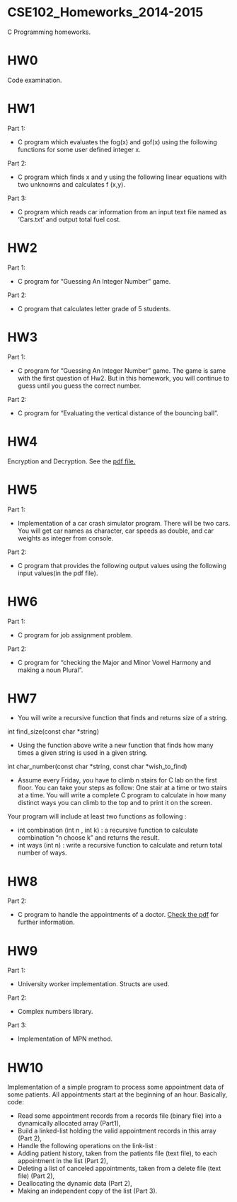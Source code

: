 # CSE102_Homeworks_2014-2015

C Programming homeworks.

# HW0
Code examination.
# HW1
Part 1:
- C program which evaluates the fog(x) and gof(x) using the following functions for some user defined integer x.

Part 2:
- C program which finds x and y using the following linear equations with two unknowns and calculates f (x,y).

Part 3:
- C program which reads car information from an input text file named as ‘Cars.txt’ and output total fuel cost.
# HW2
Part 1:
- C program for “Guessing An Integer Number” game.

Part 2:
- C program that calculates letter grade of 5 students. 
# HW3
Part 1:
- C program for “Guessing An Integer Number” game. The game is same with the first question of Hw2. But in this homework, you will continue to guess until you guess the correct number.

Part 2:
- C program for “Evaluating the vertical distance of the bouncing ball”.
# HW4
Encryption and Decryption. See the [pdf file.](https://github.com/aliyasineser/C-Programming-Homeworks/blob/master/HW04/hw04.pdf)
# HW5
Part 1:
- Implementation of a car crash simulator program. There will be two cars. You will get car names as character, car speeds as double, and car weights as integer from console.

Part 2:
- C program that provides the following output values using the following input values(in the pdf file).
# HW6
Part 1:
- C program for job assignment problem.

Part 2:
- C program for “checking the Major and Minor Vowel Harmony and making a noun Plural”.
# HW7
- You will write a recursive function that finds and returns size of a string. 

int find_size(const char *string)
- Using the function above write a new function that finds how many times a given string is used in a given string.

int char_number(const char *string, const char *wish_to_find)
- Assume every Friday, you have to climb n stairs for C lab on the first floor. You can take your steps as follow: One stair at a time or two stairs at a time. You will write a complete C program to calculate in how many distinct ways you can climb to the top and to print it on the screen.

Your program will include at least two functions as following :
- int combination (int n , int k) : a recursive function to calculate combination
“n choose k” and returns the result.
- int ways (int n) : write a recursive function to calculate and return total number of
ways.
# HW8
Part 2:
- C program to handle the appointments of a doctor. [Check the pdf](https://github.com/aliyasineser/C-Programming-Homeworks/blob/master/HW08/HW08.pdf) for further information.
# HW9
Part 1:
- University worker implementation. Structs are used.

Part 2:
- Complex numbers library.

Part 3:
- Implementation of MPN method.
# HW10
Implementation of  a simple program to process some appointment data of some patients. All appointments start at the beginning of an hour. Basically, code:
- Read some appointment records from a records file (binary file) into a dynamically allocated array (Part1),
- Build a linked-list holding the valid appointment records in this array (Part 2),
- Handle the following operations on the link-list :
- Adding patient history, taken from the patients file (text file), to each appointment in the list (Part 2),
- Deleting a list of canceled appointments, taken from a delete file (text file) (Part 2),
- Deallocating the dynamic data (Part 2),
- Making an independent copy of the list (Part 3).
